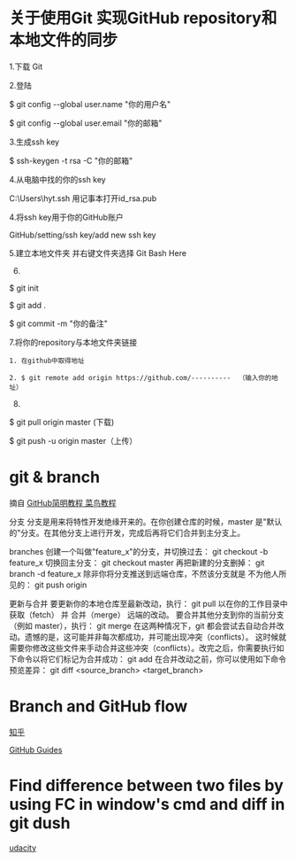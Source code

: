 # 关于使用Git 实现GitHub repository和本地文件的同步

1.下载 Git

2.登陆

$ git config --global user.name "你的用户名"

$ git config --global user.email "你的邮箱"

3.生成ssh key

$ ssh-keygen -t rsa -C "你的邮箱"

4.从电脑中找的你的ssh key

C:\Users\hyt.ssh 用记事本打开id_rsa.pub

4.将ssh key用于你的GitHub账户

GitHub/setting/ssh key/add new ssh key

5.建立本地文件夹 并右键文件夹选择 Git Bash Here

6.

$ git init

$ git add .

$ git commit -m "你的备注"

7.将你的repository与本地文件夹链接

	1. 在github中取得地址
	
	2. $ git remote add origin https://github.com/----------  （输入你的地址）
	
8.

$ git pull origin master (下载)

$ git push -u origin master（上传）


# git & branch
摘自 [GitHub简明教程 菜鸟教程](http://www.runoob.com/w3cnote/git-guide.html)

分支
分支是用来将特性开发绝缘开来的。在你创建仓库的时候，master 是"默认的"分支。在其他分支上进行开发，完成后再将它们合并到主分支上。

branches
创建一个叫做"feature_x"的分支，并切换过去：
git checkout -b feature_x
切换回主分支：
git checkout master
再把新建的分支删掉：
git branch -d feature_x
除非你将分支推送到远端仓库，不然该分支就是 不为他人所见的：
git push origin <branch>

更新与合并
要更新你的本地仓库至最新改动，执行：
git pull
以在你的工作目录中 获取（fetch） 并 合并（merge） 远端的改动。
要合并其他分支到你的当前分支（例如 master），执行：
git merge <branch>
在这两种情况下，git 都会尝试去自动合并改动。遗憾的是，这可能并非每次都成功，并可能出现冲突（conflicts）。 这时候就需要你修改这些文件来手动合并这些冲突（conflicts）。改完之后，你需要执行如下命令以将它们标记为合并成功：
git add <filename>
在合并改动之前，你可以使用如下命令预览差异：
git diff <source_branch> <target_branch>


# Branch and GitHub flow

[知乎](https://www.zhihu.com/question/20070065)

[GitHub Guides](https://guides.github.com/introduction/flow/)

# Find difference between two files by using FC in window's cmd and diff in git dush

[udacity](https://classroom.udacity.com/courses/ud775/lessons/2980038599/concepts/29607789270923)
